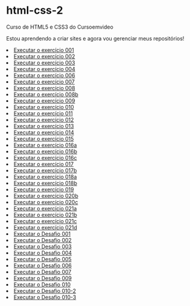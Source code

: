 # html-css-2
Curso de HTML5 e CSS3 do Cursoemvideo

Estou aprendendo a criar sites e agora vou gerenciar meus repositórios!<br/>
<li><a href="https://marcelocesar-1964.github.io/html-css-2/exercicios/ex001-Olá-mundo/index.html">Executar o exercício 001</a><br/> </li> 
<li><a href="https://marcelocesar-1964.github.io/html-css-2/exercicios/ex002-parágrafos/index.html"> Executar o exercício 002</a><br/></li>
<li><a href="https://marcelocesar-1964.github.io/html-css-2/exercicios/ex003-imagens/index.html"> Executar o exercício 003</a><br/></li>
<li><a href="https://marcelocesar-1964.github.io/html-css-2/exercicios/ex004-favicon/index.html"> Executar o exercício 004</a><br/></li>
<li><a href="https://marcelocesar-1964.github.io/html-css-2/exercicios/ex006/index.html"> Executar o exercício 006</a><br/></li>
<li><a href="https://marcelocesar-1964.github.io/html-css-2/exercicios/ex007-html4/index.html"> Executar o exercício 007</a><br/></li>
<li><a href="https://marcelocesar-1964.github.io/html-css-2/exercicios/ex008-formatação de texto/index.html"> Executar o exercício 008</a><br/></li>
<li><a href="https://marcelocesar-1964.github.io/html-css-2/exercicios/ex008b-outras formatações/index.html"> Executar o exercício 008b</a><br/></li>
<li><a href="https://marcelocesar-1964.github.io/html-css-2/exercicios/ex009-listas/index.html"> Executar o exercício 009</a><br/></li>
<li><a href="https://marcelocesar-1964.github.io/html-css-2/exercicios/ex010-links/index.html"> Executar o exercício 010</a><br/></li>
<li><a href="https://marcelocesar-1964.github.io/html-css-2/exercicios/ex011-imagens-dinâmicas/index.html"> Executar o exercício 011</a><br/></li>
<li><a href="https://marcelocesar-1964.github.io/html-css-2/exercicios/ex012-formatos-de-video/mídia/index.html"> Executar o exercício 012</a><br/></li>
<li><a href="https://marcelocesar-1964.github.io/html-css-2/exercicios/ex013-estilos-inline/index.html"> Executar o exercício 013</a><br/></li>
<li><a href="https://marcelocesar-1964.github.io/html-css-2/exercicios/ex014-estilos-internos/index.html"> Executar o exercício 014</a><br/></li>
<li><a href="https://marcelocesar-1964.github.io/html-css-2/exercicios/ex015-estilos-externos/index.html"> Executar o exercício 015</a><br/></li>
<li><a href="https://marcelocesar-1964.github.io/html-css-2/exercicios/ex016a-cores/index.html"> Executar o exercício 016a</a><br/></li>
<li><a href="https://marcelocesar-1964.github.io/html-css-2/exercicios/ex016b-cores-1/index.html"> Executar o exercício 016b</a><br/></li>
<li><a href="https://marcelocesar-1964.github.io/html-css-2/exercicios/ex016c-cores-2/index.html"> Executar o exercício 016c</a><br/></li>
<li><a href="https://marcelocesar-1964.github.io/html-css-2/exercicios/ex017-fontes/index.html"> Executar o exercício 017</a><br/></li>
<li><a href="https://marcelocesar-1964.github.io/html-css-2/exercicios/ex017b-fontes/index.html"> Executar o exercício 017b</a><br/></li>
<li><a href="https://marcelocesar-1964.github.io/html-css-2/exercicios/ex018a-Fontes-externas/index.html"> Executar o exercício 018a</a><br/></li>
<li><a href="https://marcelocesar-1964.github.io/html-css-2/exercicios/ex018b-fontes-externas/index.html"> Executar o exercício 018b</a><br/></li>
<li><a href="https://marcelocesar-1964.github.io/html-css-2/exercicios/ex019-seletores/index.html"> Executar o exercício 019</a><br/></li>
<li><a href="https://marcelocesar-1964.github.io/html-css-2/exercicios/ex020b-hover/index.html"> Executar o exercício 020b</a><br/></li>
<li><a href="https://marcelocesar-1964.github.io/html-css-2/exercicios/ex020c-personalizando links/index.html"> Executar o exercício 020c</a><br/></li>
<li><a href="https://marcelocesar-1964.github.io/html-css-2/exercicios/ex021a-caixas/index.html"> Executar o exercício 021a</a><br/></li>
<li><a href="https://marcelocesar-1964.github.io/html-css-2/exercicios/ex021b-caixas/index.html"> Executar o exercício 021b</a><br/></li>
<li><a href="https://marcelocesar-1964.github.io/html-css-2/exercicios/ex021c-caixas/index.html"> Executar o exercício 021c</a><br/></li>
<li><a href="https://marcelocesar-1964.github.io/html-css-2/exercicios/ex021d-caixas/index.html"> Executar o exercício 021d</a><br/></li>
<li><a href="https://marcelocesar-1964.github.io/html-css-2/desafios/ds001-mensagens/index.html"> Executar o Desafio 001</a><br/></li>
<li><a href="https://marcelocesar-1964.github.io/html-css-2/desafios/ds002-imagens/index.html"> Executar o Desafio 002</a><br/></li>
<li><a href="https://marcelocesar-1964.github.io/html-css-2/desafios/ds003-mapa-mundi/index.html"> Executar o Desafio 003</a><br/></li>
<li><a href="https://marcelocesar-1964.github.io/html-css-2/desafios/ds004-emoji/index.html"> Executar o Desafio 004</a><br/></li>
<li><a href="https://marcelocesar-1964.github.io/html-css-2/desafios/ds005-perfil social/index.html"> Executar o Desafio 005</a><br/></li>
<li><a href="https://marcelocesar-1964.github.io/html-css-2/desafios/ds006-desafio das tags/index.html"> Executar o Desafio 006</a><br/></li>
<li><a href="https://marcelocesar-1964.github.io/html-css-2/desafios/ds007-imagem flexivel/index.html"> Executar o Desafio 007</a><br/></li>
<li><a href="https://marcelocesar-1964.github.io/html-css-2/desafios/ds009-videos favoritos/index.html"> Executar o Desafio 009</a><br/></li>
<li><a href="https://marcelocesar-1964.github.io/html-css-2/desafios/ds010-site-irina/index.html"> Executar o Desafio 010</a><br/></li>
<li><a href="https://marcelocesar-1964.github.io/html-css-2/desafios/ds010-2-site-irina/index.html"> 
Executar o Desafio 010-2</a><br/></li>
<li><a href="https://marcelocesar-1964.github.io/html-css-2/desafios/ds010-3-responsivo/index.html"> Executar o Desafio 010-3</a><br/></li>














